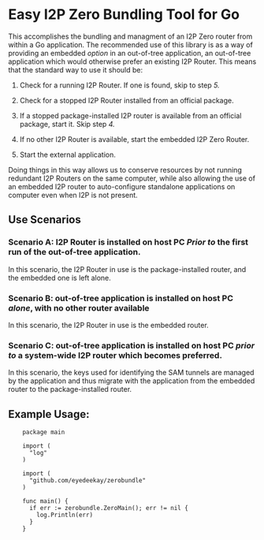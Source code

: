 Easy I2P Zero Bundling Tool for Go
==================================

This accomplishes the bundling and managment of an I2P Zero router from within a Go application. The recommended use of
this library is as a way of providing an embedded *option* in an out-of-tree application, an out-of-tree application
which would otherwise prefer an existing I2P Router. This means that the standard way to use it should be:

1. Check for a running I2P Router. If one is found, skip to step *5.*

2. Check for a stopped I2P Router installed from an official package.

3. If a stopped package-installed I2P router is available from an official package, start it. Skip step *4.*

4. If no other I2P Router is available, start the embedded I2P Zero Router.

5. Start the external application.

Doing things in this way allows us to conserve resources by not running redundant I2P Routers on the same computer,
while also allowing the use of an embedded I2P router to auto-configure standalone applications on computer even when
I2P is not present.

Use Scenarios
-------------

### **Scenario A:** I2P Router is installed on host PC *Prior to* the first run of the out-of-tree application.

In this scenario, the I2P Router in use is the package-installed router, and the embedded one is left alone.

### **Scenario B:** out-of-tree application is installed on host PC *alone*, with no other router available

In this scenario, the I2P Router in use is the embedded router.

### **Scenario C:** out-of-tree application is installed on host PC *prior to* a system-wide I2P router which becomes preferred.

In this scenario, the keys used for identifying the SAM tunnels are managed by the application and thus migrate with
the application from the embedded router to the package-installed router.

Example Usage:
--------------

        package main

        import (
          "log"
        )

        import (
          "github.com/eyedeekay/zerobundle"
        )

        func main() {
          if err := zerobundle.ZeroMain(); err != nil {
            log.Println(err)
          }
        }


